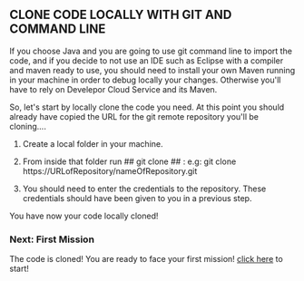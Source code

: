 ## CLONE CODE LOCALLY WITH GIT AND COMMAND LINE ##

If you choose Java and you are going to use git command line to import the code, and if you decide to not use an IDE such as Eclipse with a compiler and maven ready to use, you should need to install your own Maven running in your machine in order to debug locally your changes. Otherwise you'll have to rely on Develepor Cloud Service and its Maven. 

So, let's start by locally clone the code you need. At this point you should already have copied the URL for the git remote repository you'll be cloning....

1. Create a local folder in your machine. 

2. From inside that folder run ## git clone ## : e.g: git clone https://URLofRepository/nameOfRepository.git

3. You should need to enter the credentials to the repository. These credentials should have been given to you in a previous step.

You have now your code locally cloned!

### Next: First Mission ###

The code is cloned! You are ready to face your first mission! [click here](../missions/deploy.md) to start!
